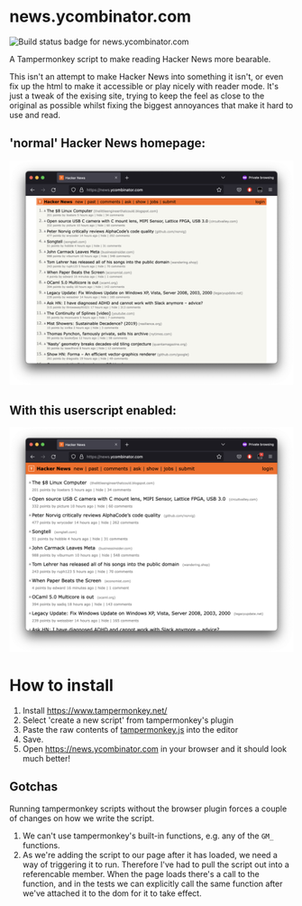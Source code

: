 # news.ycombinator.com

![Build status badge for news.ycombinator.com](https://github.com/mgladdish/website-customisations/actions/workflows/ci.yml/badge.svg)

A Tampermonkey script to make reading Hacker News more bearable.

This isn't an attempt to make Hacker News into something it isn't, or even fix up the html to make it accessible or play nicely with reader mode. 
It's just a tweak of the exising site, trying to keep the feel as close to the original as possible whilst fixing the biggest annoyances that make it hard to use and read. 

## 'normal' Hacker News homepage:
![Hacker News homepage before](docs/news-before.png)

## With this userscript enabled:
![Hacker News homepage after](docs/news-after.png)

# How to install

1. Install https://www.tampermonkey.net/
2. Select 'create a new script' from tampermonkey's plugin
3. Paste the raw contents of [tampermonkey.js](https://raw.githubusercontent.com/mgladdish/website-customisations/main/news.ycombinator.com/tampermonkey.js) into the editor
4. Save.
5. Open https://news.ycombinator.com in your browser and it should look much better!

## Gotchas

Running tampermonkey scripts without the browser plugin forces a couple of changes on how we write the script.
1. We can't use tampermonkey's built-in functions, e.g. any of the `GM_` functions.
2. As we're adding the script to our page after it has loaded, we need a way of triggering it to run. Therefore I've had to pull the script out into a referencable member. When the page loads there's a call to the function, and in the tests we can explicitly call the same function after we've attached it to the dom for it to take effect.